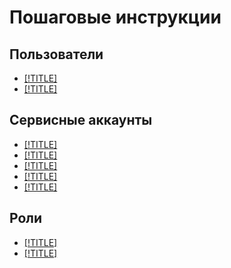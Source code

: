 # Пошаговые инструкции

## Пользователи

- [[!TITLE]](users/create.md)
- [[!TITLE]](users/delete.md)


## Сервисные аккаунты

- [[!TITLE]](sa/create.md)
- [[!TITLE]](sa/change.md)
- [[!TITLE]](sa/assign-role-for-sa.md)
- [[!TITLE]](sa/set-access-bindings.md)
- [[!TITLE]](sa/delete.md)


## Роли

- [[!TITLE]](roles/grant.md)
- [[!TITLE]](roles/revoke.md)